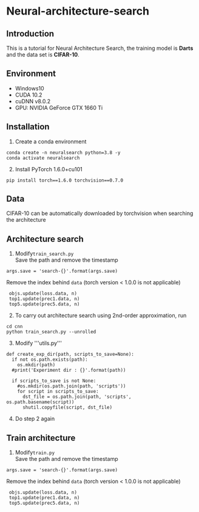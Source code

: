 # Neural-architecture-search

## Introduction
This is a tutorial for Neural Architecture Search, the training model is **Darts** and the data set is **CIFAR-10**.
## Environment
* Windows10
* CUDA 10.2
* cuDNN v8.0.2
* GPU: NVIDIA GeForce GTX 1660 Ti

## Installation
1. Create a conda environment
```
conda create -n neuralsearch python=3.8 -y
conda activate neuralsearch
```
2. Install PyTorch 1.6.0+cu101
```
pip install torch==1.6.0 torchvision==0.7.0
```
## Data
CIFAR-10 can be automatically downloaded by torchvision when searching the architecture
## Architecture search
1. Modify```train_search.py```  
Save the path and remove the timestamp
```
args.save = 'search-{}'.format(args.save)
```
Remove the index behind ```data``` (torch version < 1.0.0 is not applicable)
```
 objs.update(loss.data, n)
 top1.update(prec1.data, n)
 top5.update(prec5.data, n)
```
2. To carry out architecture search using 2nd-order approximation, run
```
cd cnn
python train_search.py --unrolled
```
3. Modify '''utils.py'''
```
def create_exp_dir(path, scripts_to_save=None):
  if not os.path.exists(path):
    os.mkdir(path)
  #print('Experiment dir : {}'.format(path))

  if scripts_to_save is not None:
    #os.mkdir(os.path.join(path, 'scripts'))
    for script in scripts_to_save:
      dst_file = os.path.join(path, 'scripts', os.path.basename(script))
      shutil.copyfile(script, dst_file)
```
4. Do step 2 again
## Train architecture
1. Modify```train.py```  
Save the path and remove the timestamp
```
args.save = 'search-{}'.format(args.save)
```
Remove the index behind ```data``` (torch version < 1.0.0 is not applicable)
```
 objs.update(loss.data, n)
 top1.update(prec1.data, n)
 top5.update(prec5.data, n)
```
